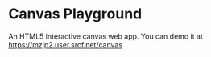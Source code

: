 # Canvas Playground
An HTML5 interactive canvas web app. You can demo it at https://mzjp2.user.srcf.net/canvas
